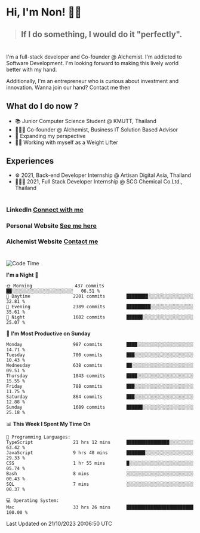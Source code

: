# Hi, I'm Non! 🖐🏻

> ## If I do something, I would do it "perfectly".

#

I'm a full-stack developer and Co-founder @ Alchemist. I'm addicted to Software Development. I'm looking forward to making this lively world better with my hand.

Additionally, I'm an entrepreneur who is curious about investment and innovation. Wanna join our hand? Contact me then

## What do I do now ?

- 📚 Junior Computer Science Student @ KMUTT, Thailand
- 🧑🏻‍💻 Co-founder @ Alchemist, Business IT Solution Based Advisor
- 🌈 Expanding my perspective
- 🏋🏻 Working with myself as a Weight Lifter

## Experiences

- ⚙️ 2021, Back-end Developer Internship @ Artisan Digital Asia, Thailand
- 🧑🏻‍💻 2021, Full Stack Developer Internship @ SCG Chemical Co.Ltd., Thailand

#

### LinkedIn [Connect with me](https://www.linkedin.com/in/non-nontra/)

### Personal Website [See me here](https://nonnontra.com/)

### Alchemist Website [Contact me](https://alchemist-softwarehouse.co/)

#

<!--START_SECTION:waka-->
![Code Time](http://img.shields.io/badge/Code%20Time-3%2C249%20hrs%2034%20mins-blue)

**I'm a Night 🦉** 

```text
🌞 Morning                437 commits         ██░░░░░░░░░░░░░░░░░░░░░░░   06.51 % 
🌆 Daytime                2201 commits        ████████░░░░░░░░░░░░░░░░░   32.81 % 
🌃 Evening                2389 commits        █████████░░░░░░░░░░░░░░░░   35.61 % 
🌙 Night                  1682 commits        ██████░░░░░░░░░░░░░░░░░░░   25.07 % 
```
📅 **I'm Most Productive on Sunday** 

```text
Monday                   987 commits         ████░░░░░░░░░░░░░░░░░░░░░   14.71 % 
Tuesday                  700 commits         ███░░░░░░░░░░░░░░░░░░░░░░   10.43 % 
Wednesday                638 commits         ██░░░░░░░░░░░░░░░░░░░░░░░   09.51 % 
Thursday                 1043 commits        ████░░░░░░░░░░░░░░░░░░░░░   15.55 % 
Friday                   788 commits         ███░░░░░░░░░░░░░░░░░░░░░░   11.75 % 
Saturday                 864 commits         ███░░░░░░░░░░░░░░░░░░░░░░   12.88 % 
Sunday                   1689 commits        ██████░░░░░░░░░░░░░░░░░░░   25.18 % 
```


📊 **This Week I Spent My Time On** 

```text
💬 Programming Languages: 
TypeScript               21 hrs 12 mins      ████████████████░░░░░░░░░   63.42 % 
JavaScript               9 hrs 48 mins       ███████░░░░░░░░░░░░░░░░░░   29.33 % 
CSS                      1 hr 55 mins        █░░░░░░░░░░░░░░░░░░░░░░░░   05.74 % 
Bash                     8 mins              ░░░░░░░░░░░░░░░░░░░░░░░░░   00.43 % 
SQL                      7 mins              ░░░░░░░░░░░░░░░░░░░░░░░░░   00.37 % 

💻 Operating System: 
Mac                      33 hrs 26 mins      █████████████████████████   100.00 % 
```


 Last Updated on 21/10/2023 20:06:50 UTC
<!--END_SECTION:waka-->
